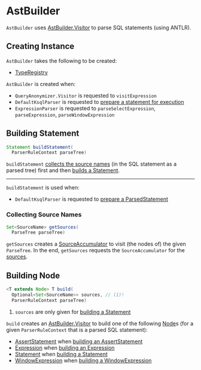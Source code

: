 # AstBuilder

`AstBuilder` uses [AstBuilder.Visitor](AstBuilder.Visitor.md) to parse SQL statements (using ANTLR).

## Creating Instance

`AstBuilder` takes the following to be created:

* <span id="typeRegistry"> [TypeRegistry](../TypeRegistry.md)

`AstBuilder` is created when:

* `QueryAnonymizer.Visitor` is requested to `visitExpression`
* `DefaultKsqlParser` is requested to [prepare a statement for execution](DefaultKsqlParser.md#prepare)
* `ExpressionParser` is requested to `parseSelectExpression`, `parseExpression`, `parseWindowExpression`

## <span id="buildStatement"> Building Statement

```java
Statement buildStatement(
  ParserRuleContext parseTree)
```

`buildStatement` [collects the source names](#getSources) (in the SQL statement as a parsed tree) first and then [builds a Statement](#build).

---

`buildStatement` is used when:

* `DefaultKsqlParser` is requested to [prepare a ParsedStatement](DefaultKsqlParser.md#prepare)

### <span id="getSources"> Collecting Source Names

```java
Set<SourceName> getSources(
  ParseTree parseTree)
```

`getSources` creates a [SourceAccumulator](SourceAccumulator.md) to visit (the nodes of) the given `ParseTree`. In the end, `getSources` requests the `SourceAccumulator` for the [sources](SourceAccumulator.md#getSources).

## <span id="build"> Building Node

```java
<T extends Node> T build(
  Optional<Set<SourceName>> sources, // (1)!
  ParserRuleContext parseTree)
```

1. `sources` are only given for [building a Statement](#buildStatement)

`build` creates an [AstBuilder.Visitor](AstBuilder.Visitor.md) to build one of the following [Node](Node.md)s (for a given `ParserRuleContext` that is a parsed SQL statement):

* [AssertStatement](AssertStatement.md) when [building an AssertStatement](#buildAssertStatement)
* [Expression](Expression.md) when [building an Expression](#buildExpression)
* [Statement](Statement.md) when [building a Statement](#buildStatement)
* [WindowExpression](WindowExpression.md) when [building a WindowExpression](#buildWindowExpression)
